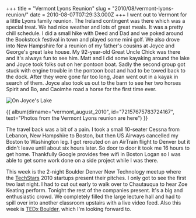 +++
title = "Vermont Lyons Reunion"
slug = "2010/08/vermont-lyons-reunion/"
date = 2010-08-07T07:29:33.000Z
+++
I went out to Vermont for a little Lyons family reunion. The Ireland contingent was there which was a special treat. We had nice weather and lots of great meals. It was a pretty chill schedule. I did a small hike with Deed and Dad and we poked around the Bookstock festival in town and played some mini golf. We also drove into New Hampshire for a reunion of my father's cousins at Joyce and George's great lake house. My 92-year-old Great Uncle Chick was there and it's always fun to see him. Matt and I did some kayaking around the lake and Joyce took folks out on her pontoon boat. Sadly the second group got stuck with engine trouble in the pontoon boat and had to be towed back to the dock. After they were gone far too long, Joan went out in a kayak in search of them. Joyce also took us out to the barn to see her two horses Spirit and Bo, and Caoimhe road a horse for the first time ever.

![On Joyce's Lake](https://peterlyons-org.s3.amazonaws.com/photos/vermont_august_2010/12_NH_lake.jpg)

{{ album(dirname="vermont_august_2010", id="72157675783724167", text="Photos from the Vermont Lyons reunion are here") }}

The travel back was a bit of a pain. I took a small 10-seater Cessna from Lebanon, New Hampshire to Boston, but then US Airways cancelled my Boston to Washington leg. I got rerouted on an AirTrain flight to Denver but it didn't leave until about six hours later. So door to door it took me 16 hours to get home. Thankfully Google provides free wifi in Boston Logan so I was able to get some work done on a side project while I was there.

This week is the 2-night Boulder Denver New Technology meetup where the [TechStars](http://www.techstars.org) 2010 startups present their pitches. I only got to see the first two last night. I had to cut out early to walk over to Chautauqua to hear Zoe Keating perform. Tonight the rest of the companies present. It's a big and enthusiastic crowd. We completely filled the large lecture hall and had to spill over into another classroom upstairs with a live video feed. Also this week is [TEDx Boulder](http://www.tedxboulder.com), which I'm looking forward to.
